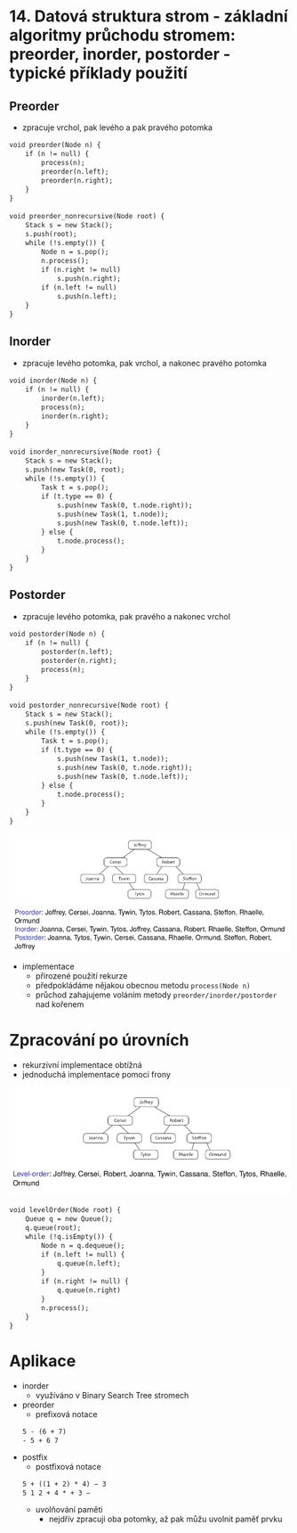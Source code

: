 # 14. Datová struktura strom - základní algoritmy průchodu stromem: preorder, inorder, postorder - typické příklady použití

## Preorder
- zpracuje vrchol, pak levého a pak pravého potomka

```
void preorder(Node n) {
    if (n != null) {
        process(n);
        preorder(n.left);
        preorder(n.right);
    }
}

void preorder_nonrecursive(Node root) {
    Stack s = new Stack();
    s.push(root);
    while (!s.empty()) {
        Node n = s.pop();
        n.process();
        if (n.right != null)
            s.push(n.right);
        if (n.left != null)
            s.push(n.left);
    }   
}
```

## Inorder
- zpracuje levého potomka, pak vrchol, a nakonec pravého potomka

```
void inorder(Node n) {
    if (n != null) {
        inorder(n.left);
        process(n);
        inorder(n.right);
    }
}

void inorder_nonrecursive(Node root) {
    Stack s = new Stack();
    s.push(new Task(0, root);
    while (!s.empty()) {
        Task t = s.pop();
        if (t.type == 0) {
            s.push(new Task(0, t.node.right));
            s.push(new Task(1, t.node));
            s.push(new Task(0, t.node.left));
        } else {
            t.node.process();
        }
    }
}
```
## Postorder
- zpracuje levého potomka, pak pravého a nakonec vrchol

```
void postorder(Node n) {
    if (n != null) {
        postorder(n.left);
        postorder(n.right);
        process(n);
    }
}

void postorder_nonrecursive(Node root) {
    Stack s = new Stack();
    s.push(new Task(0, root));
    while (!s.empty()) {
        Task t = s.pop();
        if (t.type == 0) {
            s.push(new Task(1, t.node));
            s.push(new Task(0, t.node.right));
            s.push(new Task(0, t.node.left));
        } else {
            t.node.process();    
        }
    }
}
```

![](img/traversal.png)

- implementace
    - přirozené použití rekurze
    - předpokládáme nějakou obecnou metodu `process(Node n)`
    - průchod zahajujeme voláním metody `preorder/inorder/postorder` nad kořenem

# Zpracování po úrovních

- rekurzivní implementace obtížná
- jednoduchá implementace pomocí frony

![](img/level.png)
```
void levelOrder(Node root) {
    Queue q = new Queue();
    q.queue(root);    
    while (!q.isEmpty()) {
        Node n = q.dequeue();
        if (n.left != null) {
            q.queue(n.left);
        }
        if (n.right != null) {
            q.queue(n.right)
        }
        n.process();
    }
}
```

# Aplikace
- inorder
    - využíváno v Binary Search Tree stromech 
- preorder
    - prefixová notace
    ```
    5 - (6 + 7)
    - 5 + 6 7
    ```
- postfix
    - postfixová notace
    ```
    5 + ((1 + 2) * 4) − 3
    5 1 2 + 4 * + 3 −
    ```
    - uvolňování paměti
        - nejdřív zpracuji oba potomky, až pak můžu uvolnit paměť prvku
